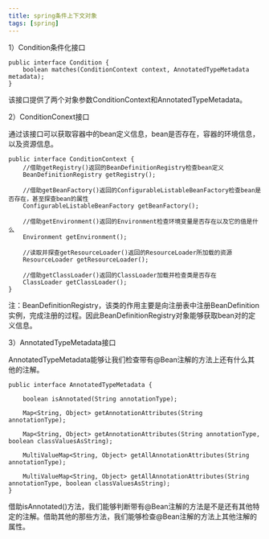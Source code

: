 ```yaml
---
title: spring条件上下文对象
tags: [spring]
---
```


1）Condition条件化接口

```
public interface Condition {
    boolean matches(ConditionContext context, AnnotatedTypeMetadata metadata);
}
```

该接口提供了两个对象参数ConditionContext和AnnotatedTypeMetadata。

2）ConditionConext接口

通过该接口可以获取容器中的bean定义信息，bean是否存在，容器的环境信息，以及资源信息。

```
public interface ConditionContext {
    //借助getRegistry()返回的BeanDefinitionRegistry检查bean定义
    BeanDefinitionRegistry getRegistry();
    
    //借助getBeanFactory()返回的ConfigurableListableBeanFactory检查bean是否存在，甚至探查bean的属性
    ConfigurableListableBeanFactory getBeanFactory();
    
    //借助getEnvironment()返回的Environment检查环境变量是否存在以及它的值是什么
    Environment getEnvironment();

    //读取并探查getResourceLoader()返回的ResourceLoader所加载的资源
    ResourceLoader getResourceLoader();
    
    //借助getClassLoader()返回的ClassLoader加载并检查类是否存在
    ClassLoader getClassLoader();
}
```

注：BeanDefinitionRegistry，该类的作用主要是向注册表中注册BeanDefinition实例，完成注册的过程。因此BeanDefinitionRegistry对象能够获取bean对的定义信息。

3）AnnotatedTypeMetadata接口

AnnotatedTypeMetadata能够让我们检查带有@Bean注解的方法上还有什么其他的注解。

```
public interface AnnotatedTypeMetadata {

    boolean isAnnotated(String annotationType);

    Map<String, Object> getAnnotationAttributes(String annotationType);

    Map<String, Object> getAnnotationAttributes(String annotationType, boolean classValuesAsString);

    MultiValueMap<String, Object> getAllAnnotationAttributes(String annotationType);

    MultiValueMap<String, Object> getAllAnnotationAttributes(String annotationType, boolean classValuesAsString);
}
```

借助isAnnotated()方法，我们能够判断带有@Bean注解的方法是不是还有其他特定的注解。借助其他的那些方法，我们能够检查@Bean注解的方法上其他注解的属性。